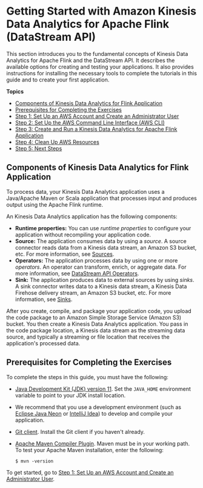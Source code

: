 # Getting Started with Amazon Kinesis Data Analytics for Apache Flink \(DataStream API\)<a name="getting-started"></a>

This section introduces you to the fundamental concepts of Kinesis Data Analytics for Apache Flink and the DataStream API\. It describes the available options for creating and testing your applications\. It also provides instructions for installing the necessary tools to complete the tutorials in this guide and to create your first application\. 

**Topics**
+ [Components of Kinesis Data Analytics for Flink Application](#getting-started-components)
+ [Prerequisites for Completing the Exercises](#setting-up-prerequisites)
+ [Step 1: Set Up an AWS Account and Create an Administrator User](setting-up.md)
+ [Step 2: Set Up the AWS Command Line Interface \(AWS CLI\)](setup-awscli.md)
+ [Step 3: Create and Run a Kinesis Data Analytics for Apache Flink Application](get-started-exercise.md)
+ [Step 4: Clean Up AWS Resources](getting-started-cleanup.md)
+ [Step 5: Next Steps](getting-started-next-steps.md)

## Components of Kinesis Data Analytics for Flink Application<a name="getting-started-components"></a>

To process data, your Kinesis Data Analytics application uses a Java/Apache Maven or Scala application that processes input and produces output using the Apache Flink runtime\. 

An Kinesis Data Analytics application has the following components:
+ **Runtime properties:** You can use *runtime properties* to configure your application without recompiling your application code\. 
+ **Source:** The application consumes data by using a *source*\. A source connector reads data from a Kinesis data stream, an Amazon S3 bucket, etc\. For more information, see [Sources](how-sources.md)\.
+ **Operators:** The application processes data by using one or more *operators*\. An operator can transform, enrich, or aggregate data\. For more information, see [DataStream API Operators](how-operators.md)\.
+ **Sink:** The application produces data to external sources by using *sinks*\. A sink connector writes data to a Kinesis data stream, a Kinesis Data Firehose delivery stream, an Amazon S3 bucket, etc\. For more information, see [Sinks](how-sinks.md)\.

After you create, compile, and package your application code, you upload the code package to an Amazon Simple Storage Service \(Amazon S3\) bucket\. You then create a Kinesis Data Analytics application\. You pass in the code package location, a Kinesis data stream as the streaming data source, and typically a streaming or file location that receives the application's processed data\.

## Prerequisites for Completing the Exercises<a name="setting-up-prerequisites"></a>

To complete the steps in this guide, you must have the following:
+ [Java Development Kit \(JDK\) version 11](https://www.oracle.com/java/technologies/javase-jdk11-downloads.html)\. Set the `JAVA_HOME` environment variable to point to your JDK install location\.
+ We recommend that you use a development environment \(such as [Eclipse Java Neon](http://www.eclipse.org/downloads/packages/release/neon/3) or [IntelliJ Idea](https://www.jetbrains.com/idea/)\) to develop and compile your application\.
+ [Git client](https://git-scm.com/book/en/v2/Getting-Started-Installing-Git)\. Install the Git client if you haven't already\.
+ [Apache Maven Compiler Plugin](https://maven.apache.org/plugins/maven-compiler-plugin/)\. Maven must be in your working path\. To test your Apache Maven installation, enter the following:

  ```
  $ mvn -version
  ```

To get started, go to [Step 1: Set Up an AWS Account and Create an Administrator User](setting-up.md)\.